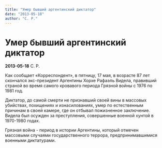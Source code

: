 ```yaml
---
title: "Умер бывший аргентинский диктатор"
date: "2013-05-18"
author: "С. Р."
---
```


# Умер бывший аргентинский диктатор

**2013-05-18** С. Р.

Как сообщает «Корреспондент», в пятницу, 17 мая, в возрасте 87 лет скончался экс-президент Аргентины Хорхе Рафаэль Видела, правивший страной во время самого кровавого периода Грязной войны с 1976 по 1981 год.

Диктатор, до самой смерти не признавший своей вины в массовых убийствах, похищениях и изнасилованиях, умер по естественным причинам в своей камере, где он отбывал пожизненное заключение. Видела был осужден за преступления, совершенные военной хунтой в 1970-1980 годах.

Грязная война - период в истории Аргентины, который отмечен массовыми случаями государственного террора, предпринимавшимися военными диктатурами.